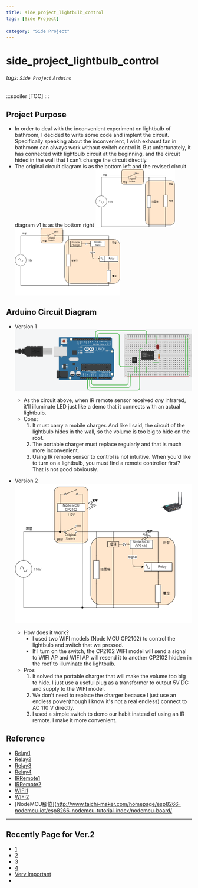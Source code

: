 ```yaml
---
title: side_project_lightbulb_control
tags: [Side Project]

category: "Side Project"
---
```


# side_project_lightbulb_control
<!-- more -->
###### tags: `Side Project` `Arduino`
:::spoiler
[TOC]
:::

## Project Purpose
* In order to deal with the inconvenient experiment on lightbulb of bathroom, I decided to write some code and implent the circuit. Specifically speaking about the inconvenient, I wish exhaust fan in bathroom can always work without switch control it. But unfortunately, it has connected with lightbulb circuit at the beginning, and the circuit hided in the wall that I can't change the circuit directly.
* The original circuit diagram is as the bottom left and the revised circuit diagram v1 is as the bottom right
<img src="/assets/posts/side_project_lightbulb_control/origin_circuit.png" alt="origin_circuit" style="zoom: 50%;" /><img src="/assets/posts/side_project_lightbulb_control/rev_v1_circuit.png" alt="rev_v1_circuit" style="zoom: 50%;" />


## Arduino Circuit Diagram
* Version 1
	![arduino_circuit_diagram](/assets/posts/side_project_lightbulb_control/arduino_circuit_diagram.png)
	* As the circuit above, when IR remote sensor received *any* infrared, it'll illuminate LED just like a demo that it connects with an actual lightbulb.
	* Cons:
		1. It must carry a mobile charger. And like I said, the circuit of the lightbulb hides in the wall, so the volume is too big to hide on the roof.
		2. The portable charger must replace regularly and that is much more inconvenient.
		3. Using IR remote sensor to control is not intuitive. When you'd like to turn on a lightbulb, you must find a remote controller first? That is not good obviously.

* Version 2
	![rev_v2_circuit](/assets/posts/side_project_lightbulb_control/rev_v2_circuit.png)
	* How does it work?
		* I used two WIFI models (Node MCU CP2102) to control the lightbulb and switch that we pressed.
		* If I turn on the switch, the CP2102 WIFI model will send a signal to WIFI AP and WIFI AP will resend it to another CP2102 hidden in the roof to illuminate the lightbulb.
	* Pros
		1. It solved the portable charger that will make the volume too big to hide. I just use a useful plug as a transformer to output 5V DC and supply to the WIFI  model.
		2. We don't need to replace the charger because I just use an endless power(though I know it's not a real endless) connect to AC 110 V directly.
		3. I used a simple switch to demo our habit instead of using an IR remote. I make it more convenient.


## Reference
* [Relay1](http://a-chien.blogspot.com/2016/07/arduino_7.html)
* [Relay2](https://blog.jmaker.com.tw/arduino-relay/)
* [Relay3](https://crazymaker.com.tw/arduino-how-to-use-relay/)
* [Relay4](https://www.youtube.com/watch?v=8ULB8-CvbbE)
* [IRRemote1](https://blog.xuite.net/aminyeh0825/blog/589725602#)
* [IRRemote2](https://www.youtube.com/watch?v=5bfJTu5tekY&t=663s)
* [WIFI1](https://www.youtube.com/watch?v=q-14MtNWltg)
* [WIFI2](https://blog.hoyo.idv.tw/?p=4403)
* [NodeMCU腳位](http://www.taichi-maker.com/homepage/esp8266-nodemcu-iot/esp8266-nodemcu-tutorial-index/nodemcu-board/

***

## Recently Page for Ver.2
* [1](https://lolwarden.pixnet.net/blog/post/82031214-%2A%E6%95%99%E5%AD%B8%2Aarduino-wifi%28esp8266%29-%E5%88%9D%E6%AC%A1%E4%B8%8A%E6%89%8B%E6%87%89%E7%94%A8)
* [2](https://lolwarden.pixnet.net/blog/post/82060758)
* [3](https://ithelp.ithome.com.tw/articles/10240199)
* [4](https://www.chosemaker.com/board/esp32/lesson-3/)
* [Very Important](https://honeststore.com.tw/esp8266-wifi-between-client-server/)
* 